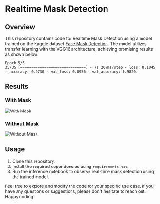 # Realtime Mask Detection

## Overview
This repository contains code for Realtime Mask Detection using a model trained on the Kaggle dataset [Face Mask Detection](https://www.kaggle.com/datasets/andrewmvd/face-mask-detection). The model utilizes transfer learning with the VGG16 architecture, achieving promising results as shown below:

```
Epoch 5/5
35/35 [==============================] - 7s 207ms/step - loss: 0.1045 - accuracy: 0.9730 - val_loss: 0.0956 - val_accuracy: 0.9820.
```

## Results
### With Mask
![With Mask](path/to/with_mask_image.jpg)

### Without Mask
![Without Mask](path/to/no_mask_image.jpg)

## Usage
1. Clone this repository.
2. Install the required dependencies using `requirements.txt`.
3. Run the inference notebook to observe real-time mask detection using the trained model.

Feel free to explore and modify the code for your specific use case. If you have any questions or suggestions, please don't hesitate to reach out. Happy coding!